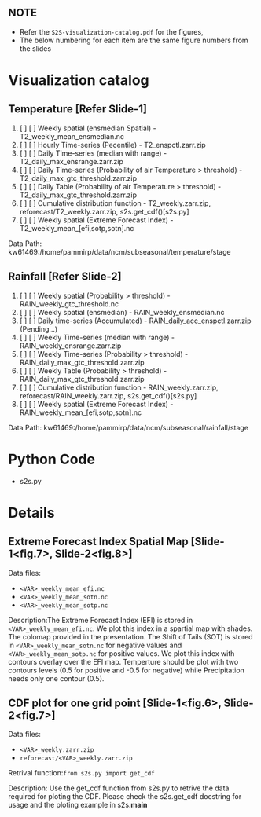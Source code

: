 
## NOTE
- Refer the `S2S-visualization-catalog.pdf` for the figures,
- The below numbering for each item are the same figure numbers from the slides

# Visualization catalog
## Temperature [Refer Slide-1]
1. [ ] [ ] Weekly spatial (ensmedian Spatial) - T2_weekly_mean_ensmedian.nc
2. [ ] [ ] Hourly Time-series (Pecentile) - T2_enspctl.zarr.zip
3. [ ] [ ] Daily Time-series (median with range) - T2_daily_max_ensrange.zarr.zip
4. [ ] [ ] Daily Time-series (Probability of air Temperature > threshold) - T2_daily_max_gtc_threshold.zarr.zip
5. [ ] [ ] Daily Table (Probability of air Temperature > threshold) - T2_daily_max_gtc_threshold.zarr.zip
6. [ ] [ ] Cumulative distribution function - T2_weekly.zarr.zip, reforecast/T2_weekly.zarr.zip, s2s.get_cdf()[s2s.py]
7. [ ] [ ] Weekly spatial (Extreme Forecast Index) - T2_weekly_mean_[efi,sotp,sotn].nc

Data Path: kw61469:/home/pammirp/data/ncm/subseasonal/temperature/stage

## Rainfall [Refer Slide-2]

1. [ ] [ ] Weekly spatial (Probability > threshold) - RAIN_weekly_gtc_threshold.nc
2. [ ] [ ] Weekly spatial (ensmedian) - RAIN_weekly_ensmedian.nc
3. [ ] [ ] Daily time-series (Accumulated) - RAIN_daily_acc_enspctl.zarr.zip (Pending...)
4. [ ] [ ] Weekly Time-series (median with range) - RAIN_weekly_ensrange.zarr.zip 
5. [ ] [ ] Weekly Time-series (Probability  > threshold) - RAIN_daily_max_gtc_threshold.zarr.zip
6. [ ] [ ] Weekly Table (Probability > threshold) - RAIN_daily_max_gtc_threshold.zarr.zip
7. [ ] [ ] Cumulative distribution function - RAIN_weekly.zarr.zip, reforecast/RAIN_weekly.zarr.zip, s2s.get_cdf()[s2s.py]
8. [ ] [ ] Weekly spatial (Extreme Forecast Index) - RAIN_weekly_mean_[efi,sotp,sotn].nc

Data Path: kw61469:/home/pammirp/data/ncm/subseasonal/rainfall/stage

# Python Code
- s2s.py


# Details

## Extreme Forecast Index Spatial Map [Slide-1<fig.7>, Slide-2<fig.8>]

Data files:

- `<VAR>_weekly_mean_efi.nc`
- `<VAR>_weekly_mean_sotn.nc`
- `<VAR>_weekly_mean_sotp.nc`

Description:The Extreme Forecast Index (EFI) is stored in `<VAR>_weekly_mean_efi.nc`.
We plot this index in a spartial map with shades. The colomap provided in the presentation.
The Shift of Tails (SOT) is stored in `<VAR>_weekly_mean_sotn.nc` for negative values and `<VAR>_weekly_mean_sotp.nc` for positive values.
We plot this index with contours overlay over the EFI map.
Temperture should be plot with two contours levels (0.5 for positive and -0.5 for negative) while Precipitation needs only one contour (0.5).



## CDF plot for one grid point [Slide-1<fig.6>, Slide-2<fig.7>]
Data files:

- `<VAR>_weekly.zarr.zip`
- `reforecast/<VAR>_weekly.zarr.zip`

Retrival function:`from s2s.py import get_cdf`

Description: Use the get_cdf function from s2s.py to retrive the data required for ploting the CDF.
    Please check the s2s.get_cdf docstring for usage and the ploting example in s2s.__main__


